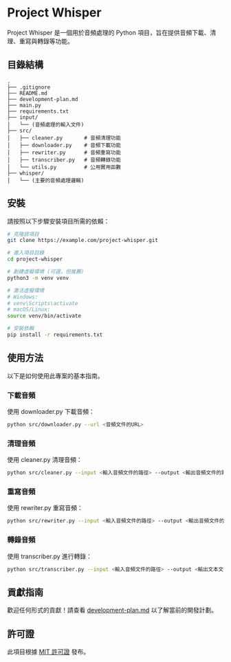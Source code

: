 # Project Whisper

Project Whisper 是一個用於音頻處理的 Python 項目，旨在提供音頻下載、清理、重寫與轉錄等功能。

## 目錄結構

```
.
├── .gitignore
├── README.md
├── development-plan.md
├── main.py
├── requirements.txt
├── input/
│   └── (音頻處理的輸入文件)
├── src/
│   ├── cleaner.py       # 音頻清理功能
│   ├── downloader.py    # 音頻下載功能
│   ├── rewriter.py      # 音頻重寫功能
│   ├── transcriber.py   # 音頻轉錄功能
│   └── utils.py         # 公用實用函數
├── whisper/
│   └── (主要的音頻處理邏輯)
```

## 安裝

請按照以下步驟安裝項目所需的依賴：

```bash
# 克隆該項目
git clone https://example.com/project-whisper.git

# 進入項目目錄
cd project-whisper

# 創建虛擬環境 (可選，但推薦)
python3 -m venv venv

# 激活虛擬環境
# Windows:
# venv\Scripts\activate
# macOS/Linux:
source venv/bin/activate

# 安裝依賴
pip install -r requirements.txt
```

## 使用方法

以下是如何使用此專案的基本指南。

### 下載音頻

使用 downloader.py 下載音頻：

```bash
python src/downloader.py --url <音頻文件的URL>
```

### 清理音頻

使用 cleaner.py 清理音頻：

```bash
python src/cleaner.py --input <輸入音頻文件的路徑> --output <輸出音頻文件的路徑>
```

### 重寫音頻

使用 rewriter.py 重寫音頻：

```bash
python src/rewriter.py --input <輸入音頻文件的路徑> --output <輸出音頻文件的路徑>
```

### 轉錄音頻

使用 transcriber.py 進行轉錄：

```bash
python src/transcriber.py --input <輸入音頻文件的路徑> --output <輸出文本文件的路徑>
```

## 貢獻指南

歡迎任何形式的貢獻！請查看 [development-plan.md](development-plan.md) 以了解當前的開發計劃。

## 許可證

此項目根據 [MIT 許可證](LICENSE) 發布。
